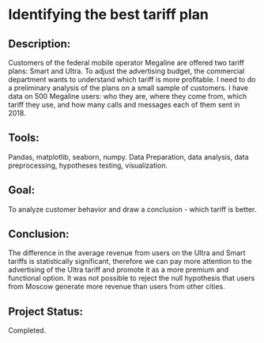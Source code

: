 # Identifying the best tariff plan
## Description:
Customers of the federal mobile operator Megaline are offered two tariff plans: Smart and Ultra. To adjust the advertising budget, the commercial department wants to understand which tariff is more profitable. I need to do a preliminary analysis of the plans on a small sample of customers. I have data on 500 Megaline users: who they are, where they come from, which tariff they use, and how many calls and messages each of them sent in 2018.
## Tools:
Pandas, matplotlib, seaborn, numpy.
Data Preparation, data analysis, data preprocessing, hypotheses testing, visualization.
## Goal:
To analyze customer behavior and draw a conclusion - which tariff is better.
## Conclusion:
The difference in the average revenue from users on the Ultra and Smart tariffs is statistically significant, therefore we can pay more attention to the advertising of the Ultra tariff and promote it as a more premium and functional option. It was not possible to reject the null hypothesis that users from Moscow generate more revenue than users from other cities. 
## Project Status:
Completed.